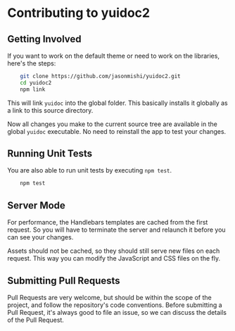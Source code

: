 Contributing to yuidoc2
======================

Getting Involved
----------------

If you want to work on the default theme or need to work on the libraries,
here's the steps:

```sh
    git clone https://github.com/jasonmishi/yuidoc2.git
    cd yuidoc2
    npm link
```

This will link `yuidoc` into the global folder. This basically installs it
globally as a link to this source directory.

Now all changes you make to the current source tree are available in the global `yuidoc`
executable. No need to reinstall the app to test your changes.

Running Unit Tests
------------------

You are also able to run unit tests by executing `npm test`.

```sh
    npm test
```

Server Mode
-----------

For performance, the Handlebars templates are cached from the first request. So
you will have to terminate the server and relaunch it before you can see your changes.

Assets should not be cached, so they should still serve new files on each
request. This way you can modify the JavaScript and CSS files on the fly.

Submitting Pull Requests
------------------------

Pull Requests are very welcome, but should be within the scope of the project,
and follow the repository's code conventions. Before submitting a Pull Request,
it's always good to file an issue, so we can discuss the details of the Pull Request.
